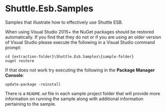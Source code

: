Shuttle.Esb.Samples
===================

Samples that illustrate how to effectively use Shuttle ESB.

When using Visual Studio 2015+ the NuGet packages should be restored automatically.  If you find that they do not or if you are using an older version of Visual Studio please execute the following in a Visual Studio command prompt:

~~~
cd {extraction-folder}\Shuttle.Esb.Samples\{sample-folder}
nuget restore
~~~

If that does not work try executing the following in the **Package Manager Console**:

~~~
update-package -reinstall
~~~

There is a `README.md` file in each sample project folder that will provide more information on running the sample along with additional information pertaining to the sample.
